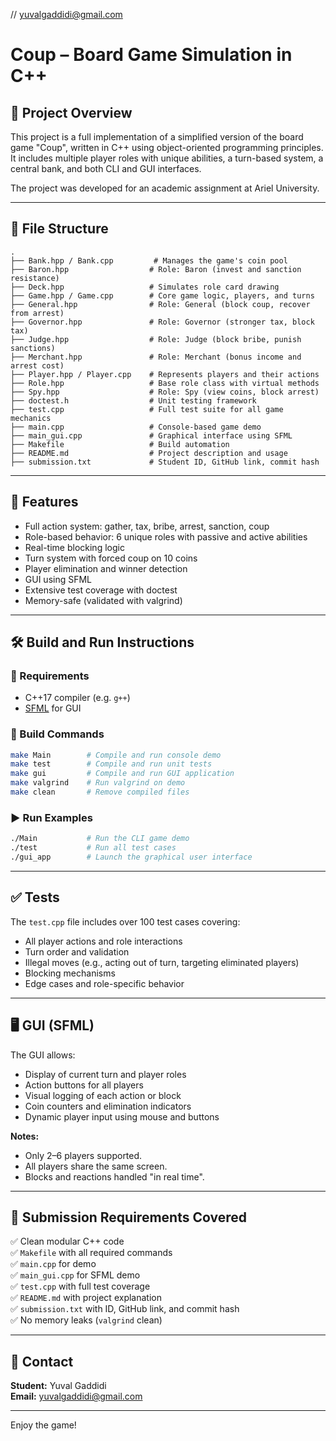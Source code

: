 
// yuvalgaddidi@gmail.com

# Coup – Board Game Simulation in C++

## 📌 Project Overview

This project is a full implementation of a simplified version of the board game "Coup", written in C++ using object-oriented programming principles. It includes multiple player roles with unique abilities, a turn-based system, a central bank, and both CLI and GUI interfaces.

The project was developed for an academic assignment at Ariel University.

---

## 📁 File Structure

```
.
├── Bank.hpp / Bank.cpp         # Manages the game's coin pool
├── Baron.hpp                  # Role: Baron (invest and sanction resistance)
├── Deck.hpp                   # Simulates role card drawing
├── Game.hpp / Game.cpp        # Core game logic, players, and turns
├── General.hpp                # Role: General (block coup, recover from arrest)
├── Governor.hpp               # Role: Governor (stronger tax, block tax)
├── Judge.hpp                  # Role: Judge (block bribe, punish sanctions)
├── Merchant.hpp               # Role: Merchant (bonus income and arrest cost)
├── Player.hpp / Player.cpp    # Represents players and their actions
├── Role.hpp                   # Base role class with virtual methods
├── Spy.hpp                    # Role: Spy (view coins, block arrest)
├── doctest.h                  # Unit testing framework
├── test.cpp                   # Full test suite for all game mechanics
├── main.cpp                   # Console-based game demo
├── main_gui.cpp               # Graphical interface using SFML
├── Makefile                   # Build automation
├── README.md                  # Project description and usage
├── submission.txt             # Student ID, GitHub link, commit hash
```

---

## 🧪 Features

- Full action system: gather, tax, bribe, arrest, sanction, coup
- Role-based behavior: 6 unique roles with passive and active abilities
- Real-time blocking logic
- Turn system with forced coup on 10 coins
- Player elimination and winner detection
- GUI using SFML
- Extensive test coverage with doctest
- Memory-safe (validated with valgrind)

---

## 🛠️ Build and Run Instructions

### 🔧 Requirements
- C++17 compiler (e.g. `g++`)
- [SFML](https://www.sfml-dev.org/) for GUI

### 🔨 Build Commands

```bash
make Main        # Compile and run console demo
make test        # Compile and run unit tests
make gui         # Compile and run GUI application
make valgrind    # Run valgrind on demo
make clean       # Remove compiled files
```

### ▶️ Run Examples

```bash
./Main           # Run the CLI game demo
./test           # Run all test cases
./gui_app        # Launch the graphical user interface
```

---

## ✅ Tests

The `test.cpp` file includes over 100 test cases covering:
- All player actions and role interactions
- Turn order and validation
- Illegal moves (e.g., acting out of turn, targeting eliminated players)
- Blocking mechanisms
- Edge cases and role-specific behavior

---

## 🖥️ GUI (SFML)

The GUI allows:
- Display of current turn and player roles
- Action buttons for all players
- Visual logging of each action or block
- Coin counters and elimination indicators
- Dynamic player input using mouse and buttons

**Notes:**
- Only 2–6 players supported.
- All players share the same screen.
- Blocks and reactions handled "in real time".

---

## 🧾 Submission Requirements Covered

✅ Clean modular C++ code  
✅ `Makefile` with all required commands  
✅ `main.cpp` for demo  
✅ `main_gui.cpp` for SFML demo  
✅ `test.cpp` with full test coverage  
✅ `README.md` with project explanation  
✅ `submission.txt` with ID, GitHub link, and commit hash  
✅ No memory leaks (`valgrind` clean)

---

## 📧 Contact

**Student:** Yuval Gaddidi  
**Email:** yuvalgaddidi@gmail.com

---

Enjoy the game!
